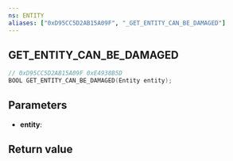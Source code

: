 ```yaml
---
ns: ENTITY
aliases: ["0xD95CC5D2AB15A09F", "_GET_ENTITY_CAN_BE_DAMAGED"]
---
```

## GET_ENTITY_CAN_BE_DAMAGED

```c
// 0xD95CC5D2AB15A09F 0xE4938B5D
BOOL GET_ENTITY_CAN_BE_DAMAGED(Entity entity);
```


## Parameters
* **entity**: 

## Return value
